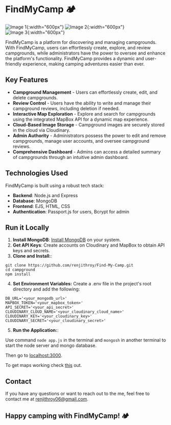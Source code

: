 # FindMyCamp 🏕️

![Image 1](https://i.imgur.com/vxlwxfO.png){:width="600px"}
![Image 2](https://i.imgur.com/RSdHpky.png){:width="600px"}  
![Image 3](https://i.imgur.com/3oU80lM.png){:width="600px"}  

FindMyCamp is a platform for discovering and managing campgrounds. With FindMyCamp, users can effortlessly create, explore, and review campgrounds, while administrators have the power to oversee and enhance the platform's functionality. FindMyCamp provides a dynamic and user-friendly experience, making camping adventures easier than ever.

## Key Features
- **Campground Management** - Users can effortlessly create, edit, and delete campgrounds.
- **Review Control** - Users have the ability to write and manage their campground reviews, including deletion if needed.
- **Interactive Map Exploration** - Explore and search for campgrounds using the integrated MapBox API for a dynamic map experience.
- **Cloud-Based Image Storage** - Campground images are securely stored in the cloud via Cloudinary.
- **Admin Authority** - Administrators possess the power to edit and remove campgrounds, manage user accounts, and oversee campground reviews.
- **Comprehensive Dashboard** - Admins can access a detailed summary of campgrounds through an intuitive admin dashboard.

## Technologies Used

FindMyCamp is built using a robust tech stack:

- **Backend**: Node.js and Express
- **Database**: MongoDB
- **Frontend**: EJS, HTML, CSS
- **Authentication**: Passport.js for users, Bcrypt for admin

## Run it Locally
1. **Install MongoDB**: [Install MongoDB](https://www.mongodb.com/) on your system.
2. **Get API Keys**: Create accounts on Cloudinary and MapBox to obtain API keys and secrets.
3. **Clone and Install:**:

```
git clone https://github.com/renjithroy/Find-My-Camp.git
cd campground
npm install
```

4. **Set Environment Variables:**
Create a .env file in the project's root directory and add the following:  

```
DB_URL='<your_mongodb_url>'
MAPBOX_TOKEN='<your_mapbox_token>'
API_SECRET='<your_api_secret>'
CLOUDINARY_CLOUD_NAME='<your_cloudinary_cloud_name>'
CLOUDINARY_KEY='<your_cloudinary_key>'
CLOUDINARY_SECRET='<your_cloudinary_secret>'
```

5. **Run the Application:**:

Use command ```node app.js``` in the terminal and ```mongosh``` in another terminal to start the node server and mongo database.

Then go to [localhost:3000](http://localhost:3000/).

To get maps working check [this](https://docs.mapbox.com/) out.

## Contact

If you have any questions or want to reach out to the me, feel free to contact me at [renjithroy06@gmail.com](mailto:renjithroy06@gmail.com).

## Happy camping with FindMyCamp! 🏕️